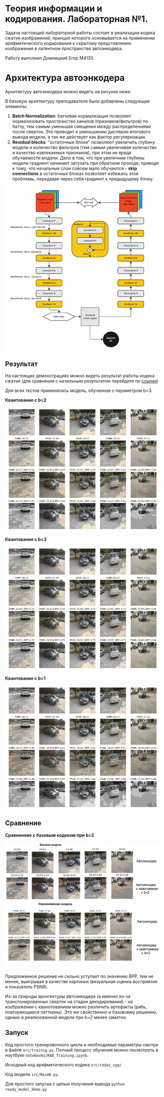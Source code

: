# Теория информации и кодирования. Лабораторная №1.

Задача настоящей лабораторной работы состоит в реализации кодека сжатия изображений, принцип которого основывается на применении арифметического кодирования к скрытому представлению изображения в латентном пространстве автоэнкодера.

Работу выполнил Домницкий Егор М4130.


# Архитектура автоэнкодера

Архитектуру автоэнкодера можно видеть на рисунке ниже.

В базовую архитектуру преподавателя были добавлены следующие элементы:

1. **Batch Normalization**: батчевая нормализация позволяет нормализовать пространство каналов (признаков/фильтров) по батчу, тем самым уменьшая смещения между распределениями после сверток. Это приводит к уменьшению дисперии итогового вывода модели, а так же действует как фактор регуляризации. 
2. **Residual blocks**: "остаточные блоки" позволяют увеличить глубину модели и количество фильтров (тем самым увеличивая количество и качество извлекаемых признаков), при этом не вредя обучаемости модели. Дело в том, что при увеличнии глубины модели градиент начинает затухать при обратном проходе, приводя к тому, что начальные слои совсем мало обучаются - **skip connections** в остаточных блоках позволяет избежать этой проблемы, передавая через себя градиент к предыдущему блоку. 

![](/misc/architecture.png)


## Результат 

На настоящих демонстрациях можно видеть результат работы кодека сжатия (для сравнения с начальным результатом перейдите по [ссылке](https://ctlab.itmo.ru/gitlab/eabelyaev/cnnimagecodec)) 

Для всех тестов применялась модель, обученная с параметром b=3.


**Квантование с b=2**

![](/misc/output2.jpg)

**Квантование с b=3**

![](/misc/output3.jpg)

**Квантование с b=1**

![](/misc/output.jpg)


## Сравнение

**Сравненеие с базовым кодеком при  b=2**

![](/misc/diff.png)

Предложенное решение не сильно уступает по значению BPP, тем не менее, выигрывая в качестве картинки (визуальная оценка восприятия и показатель PSNR).

Из-за природы архитектуры автоэнкодера (а именно из-за транспонированных сверток на стадии декодирования) - на изображении с кванотованием можно различить артефакты (рябь, повторяющиеся паттерны). Это же свойственно и базововму решению, однако в реализованной модели при b=2 менее заметно.

## Запуск

Код простого тренировочного цикла и необходимые параметры смотри в файле `src/trainig.py`. 
Полный процесс обучения можно посмотреть в ноутбуке  `notebooks/RAE_Training.ipynb`.

Исходный код арифметического кодека `src/codec_cpp/`

Код модели `src/ResAE.py`.

Для простого запуска с целью получения вывода `python ready_model_demo.py`

